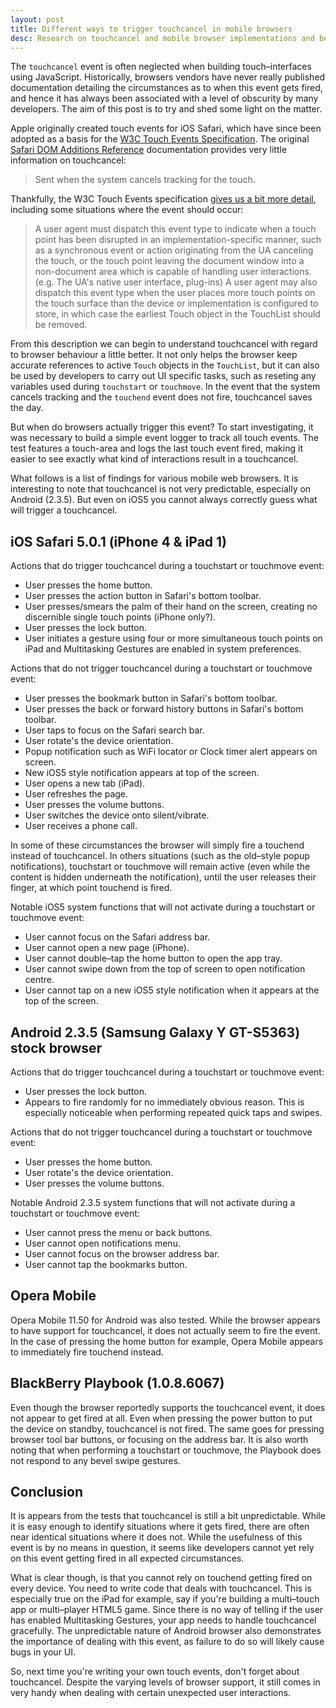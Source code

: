```yaml
---
layout: post
title: Different ways to trigger touchcancel in mobile browsers
desc: Research on touchcancel and mobile browser implementations and behaviour
---
```


The `touchcancel` event is often neglected when building touch–interfaces using JavaScript. Historically, browsers vendors have never really published documentation detailing the circumstances as to when this event gets fired, and hence it has always been associated with a level of obscurity by many developers. The aim of this post is to try and shed some light on the matter.

Apple originally created touch events for iOS Safari, which have since been adopted as a basis for the [W3C Touch Events Specification](http://www.w3.org/TR/2011/WD-touch-events-20110505/). The original [Safari DOM Additions Reference](https://developer.apple.com/library/iad/documentation/UserExperience/Reference/TouchEventClassReference/) documentation provides very little information on touchcancel:

> Sent when the system cancels tracking for the touch.

Thankfully, the W3C Touch Events specification [gives us a bit more detail](http://www.w3.org/TR/2011/WD-touch-events-20110505/#the-touchcancel-event), including some situations where the event should occur:

> A user agent must dispatch this event type to indicate when a touch point has been disrupted in an implementation-specific manner, such as a synchronous event or action originating from the UA canceling the touch, or the touch point leaving the document window into a non-document area which is capable of handling user interactions. (e.g. The UA's native user interface, plug-ins) A user agent may also dispatch this event type when the user places more touch points on the touch surface than the device or implementation is configured to store, in which case the earliest Touch object in the TouchList should be removed.

From this description we can begin to understand touchcancel with regard to browser behaviour a little better. It not only helps the browser keep accurate references to active `Touch` objects in the `TouchList`, but it can also be used by developers to carry out UI specific tasks, such as reseting any variables used during `touchstart` or `touchmove`. In the event that the system cancels tracking and the `touchend` event does not fire, touchcancel saves the day.

But when do browsers actually trigger this event? To start investigating, it was necessary to build a simple event logger to track all touch events. The test features a touch-area and logs the last touch event fired, making it easier to see exactly what kind of interactions result in a touchcancel.

What follows is a list of findings for various mobile web browsers. It is interesting to note that touchcancel is not very predictable, especially on Android (2.3.5). But even on iOS5 you cannot always correctly guess what will trigger a touchcancel.

iOS Safari 5.0.1 (iPhone 4 & iPad 1)
------------------------------------

Actions that do trigger touchcancel during a touchstart or touchmove event:

* User presses the home button.
* User presses the action button in Safari's bottom toolbar.
* User presses/smears the palm of their hand on the screen, creating no discernible single touch points (iPhone only?).
* User presses the lock button.
* User initiates a gesture using four or more simultaneous touch points on iPad and Multitasking Gestures are enabled in system preferences.

Actions that do not trigger touchcancel during a touchstart or touchmove event:

* User presses the bookmark button in Safari's bottom toolbar.
* User presses the back or forward history buttons in Safari's bottom toolbar.
* User taps to focus on the Safari search bar.
* User rotate's the device orientation.
* Popup notification such as WiFi locator or Clock timer alert appears on screen.
* New iOS5 style notification appears at top of the screen.
* User opens a new tab (iPad).
* User refreshes the page.
* User presses the volume buttons.
* User switches the device onto silent/vibrate.
* User receives a phone call.

In some of these circumstances the browser will simply fire a touchend instead of touchcancel. In others situations (such as the old–style popup notifications), touchstart or touchmove will remain active (even while the content is hidden underneath the notification), until the user releases their finger, at which point touchend is fired.

Notable iOS5 system functions that will not activate during a touchstart or touchmove event:

* User cannot focus on the Safari address bar.
* User cannot open a new page (iPhone).
* User cannot double–tap the home button to open the app tray.
* User cannot swipe down from the top of screen to open notification centre.
* User cannot tap on a new iOS5 style notification when it appears at the top of the screen.

Android 2.3.5 (Samsung Galaxy Y GT-S5363) stock browser
-------------------------------------------------------

Actions that do trigger touchcancel during a touchstart or touchmove event:

* User presses the lock button.
* Appears to fire randomly for no immediately obvious reason. This is especially noticeable when performing repeated quick taps and swipes.

Actions that do not trigger touchcancel during a touchstart or touchmove event:

* User presses the home button.
* User rotate's the device orientation.
* User presses the volume buttons.

Notable Android 2.3.5 system functions that will not activate during a touchstart or touchmove event:

* User cannot press the menu or back buttons.
* User cannot open notifications menu.
* User cannot focus on the browser address bar.
* User cannot tap the bookmarks button.

Opera Mobile
------------

Opera Mobile 11.50 for Android was also tested. While the browser appears to have support for touchcancel, it does not actually seem to fire the event. In the case of pressing the home button for example, Opera Mobile appears to immediately fire touchend instead.

BlackBerry Playbook (1.0.8.6067)
--------------------------------

Even though the browser reportedly supports the touchcancel event, it does not appear to get fired at all. Even when pressing the power button to put the device on standby, touchcancel is not fired. The same goes for pressing browser tool bar buttons, or focusing on the address bar. It is also worth noting that when performing a touchstart or touchmove, the Playbook does not respond to any bevel swipe gestures.

Conclusion
----------

It is appears from the tests that touchcancel is still a bit unpredictable. While it is easy enough to identify situations where it gets fired, there are often near identical situations where it does not. While the usefulness of this event is by no means in question, it seems like developers cannot yet rely on this event getting fired in all expected circumstances.

What is clear though, is that you cannot rely on touchend getting fired on every device. You need to write code that deals with touchcancel. This is especially true on the iPad for example, say if you're building a multi–touch app or multi–player HTML5 game. Since there is no way of telling if the user has enabled Multitasking Gestures, your app needs to handle touchcancel gracefully. The unpredictable nature of Android browser also demonstrates the importance of dealing with this event, as failure to do so will likely cause bugs in your UI.

So, next time you're writing your own touch events, don't forget about touchcancel. Despite the varying levels of browser support, it still comes in very handy when dealing with certain unexpected user interactions.
